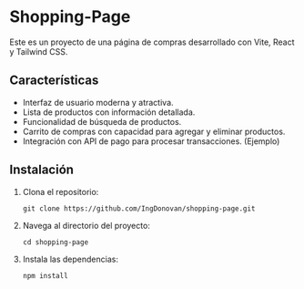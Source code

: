 # Shopping-Page

Este es un proyecto de una página de compras desarrollado con Vite, React y Tailwind CSS.

## Características

- Interfaz de usuario moderna y atractiva.
- Lista de productos con información detallada.
- Funcionalidad de búsqueda de productos.
- Carrito de compras con capacidad para agregar y eliminar productos.
- Integración con API de pago para procesar transacciones. (Ejemplo)

## Instalación

1. Clona el repositorio:

   ```shell
   git clone https://github.com/IngDonovan/shopping-page.git

2. Navega al directorio del proyecto:

   ```shell
   cd shopping-page

3. Instala las dependencias:

   ```shell
   npm install